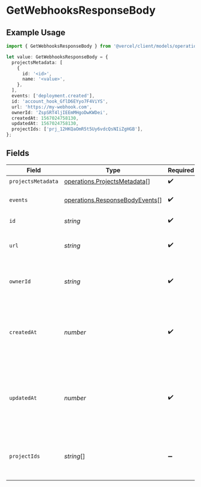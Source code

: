 # GetWebhooksResponseBody

## Example Usage

```typescript
import { GetWebhooksResponseBody } from '@vercel/client/models/operations';

let value: GetWebhooksResponseBody = {
  projectsMetadata: [
    {
      id: '<id>',
      name: '<value>',
    },
  ],
  events: ['deployment.created'],
  id: 'account_hook_GflD6EYyo7F4ViYS',
  url: 'https://my-webhook.com',
  ownerId: 'ZspSRT4ljIEEmMHgoDwKWDei',
  createdAt: 1567024758130,
  updatedAt: 1567024758130,
  projectIds: ['prj_12HKQaOmR5t5Uy6vdcQsNIiZgHGB'],
};
```

## Fields

| Field              | Type                                                                             | Required           | Description                                                                  | Example                                        |
| ------------------ | -------------------------------------------------------------------------------- | ------------------ | ---------------------------------------------------------------------------- | ---------------------------------------------- |
| `projectsMetadata` | [operations.ProjectsMetadata](../../models/operations/projectsmetadata.md)[]     | :heavy_check_mark: | N/A                                                                          |                                                |
| `events`           | [operations.ResponseBodyEvents](../../models/operations/responsebodyevents.md)[] | :heavy_check_mark: | The webhooks events                                                          | deployment.created                             |
| `id`               | _string_                                                                         | :heavy_check_mark: | The webhook id                                                               | account_hook_GflD6EYyo7F4ViYS                  |
| `url`              | _string_                                                                         | :heavy_check_mark: | A string with the URL of the webhook                                         | https://my-webhook.com                         |
| `ownerId`          | _string_                                                                         | :heavy_check_mark: | The unique ID of the team the webhook belongs to                             | ZspSRT4ljIEEmMHgoDwKWDei                       |
| `createdAt`        | _number_                                                                         | :heavy_check_mark: | A number containing the date when the webhook was created in in milliseconds | 1567024758130                                  |
| `updatedAt`        | _number_                                                                         | :heavy_check_mark: | A number containing the date when the webhook was updated in in milliseconds | 1567024758130                                  |
| `projectIds`       | _string_[]                                                                       | :heavy_minus_sign: | The ID of the projects the webhook is associated with                        | [<br/>"prj_12HKQaOmR5t5Uy6vdcQsNIiZgHGB"<br/>] |
